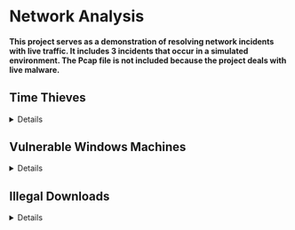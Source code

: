 # Network Analysis

#### This project serves as a demonstration of resolving network incidents with live traffic. It includes 3 incidents that occur in a simulated environment. The Pcap file is not included because the project deals with live malware. 

## Time Thieves
<details>
At least two users on the network have been wasting time on YouTube. Usually, IT wouldn't pay much mind to this behavior, but it seems these people have created their own web server on the corporate network. So far, Security knows the following about these time thieves:

●	They have set up an Active Directory network.

●	They are constantly watching videos on YouTube.

●	Their IP addresses are somewhere in the range 10.6.12.0/24.

You must inspect your traffic capture to answer the following questions:

1.	What is the domain name of the users' custom site?

    ####  The domain name is Frank-n-Ted-DC.frank-n-ted.com.
  	
![domainname](Images/DomainName.png)
 
3.	What is the IP address of the Domain Controller (DC) of the AD network?

	#### The IP address is 10.6.12.12.

5.	What is the name of the malware downloaded to the 10.6.12.203 machine? Once you have found the file, export it to your Kali machine's desktop.

    #### The name of the file is jun11.dll.
  	
![filename](Images/FileName.png)
 
7.	Upload the file to VirusTotal.com. What kind of malware is this classified as?

    #### Trojan malware.
  	
![Trojan](Images/Trojan.png)

</details>

## Vulnerable Windows Machines
<details>
The Security team received reports of an infected Windows host on the network. They know the following:

●	Machines in the network live in the range 172.16.4.0/24.

●	The domain mind-hammer.net is associated with the infected computer.

●	The DC for this network lives at 172.16.4.4 and is named Mind-Hammer-DC.

●	The network has standard gateway and broadcast addresses.

Inspect your traffic to answer the following questions:

1.	Find the following information about the infected Windows machine:

    ####  ○	Host name: ROTTERDAM-PC
    ####  ○	IP address: 172.16.4.205
    ####  ○	MAC address: 00:59:07:b0:63:a4

![macaddress](Images/MacAddress.png)

3.	What is the username of the Windows user whose computer is infected?

    ####  The username of the infected user is matthijs.devries.

![infecteduser](Images/InfectedUser.png)

5.	What are the IP addresses used in the actual infection traffic?

    #### Based on the conversation packet statistics, the following IP addresses are being used: 172.16.4.205, 185.243.115.84, 166.62.11.64.
  
6.	As a bonus, retrieve the desktop background of the Windows host.

![desktop](Images/Desktop.png)

</details>

## Illegal Downloads
<details>
IT was informed that some users are torrenting on the network. The Security team does not forbid the use of torrents for legitimate purposes, such as downloading operating systems. However, they have a strict policy against copyright infringement.
IT shared the following about the torrent activity:

●	The machines using torrents live in the range 10.0.0.0/24 and are clients of an AD domain.

●	The DC of this domain lives at 10.0.0.2 and is named DogOfTheYear-DC.

●	The DC is associated with the domain dogoftheyear.net.

Your task is to isolate torrent traffic and answer the following questions:

1.	Find the following information about the machine with IP address 10.0.0.201:
   
    ####  ○	MAC address - 00:16:17:18:66:c8
    ####  ○	Windows username - elmer.blanco
    ####  ○	OS version - Windows NT 10 (header of HTTP GET request)

![macaddress2](Images/MacAddress2.png)
 
2.	Which torrent file did the user download?
   
    ####  The file is Betty_Boop_Rythm_on_the_Reservation.avi.torrent

![download](Images/Download.png)
 
</details>
